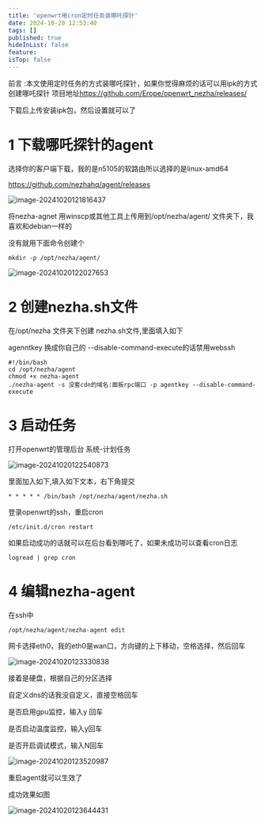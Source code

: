 ```yaml
---
title: 'openwrt用cron定时任务装哪吒探针'
date: 2024-10-20 12:53:40
tags: []
published: true
hideInList: false
feature: 
isTop: false
---
```

前言 :本文使用定时任务的方式装哪吒探针，如果你觉得麻烦的话可以用ipk的方式创建哪吒探针
项目地址<https://github.com/Erope/openwrt_nezha/releases/>

下载后上传安装ipk包，然后设置就可以了

# 1 下载哪吒探针的agent

选择你的客户端下载，我的是n5105的软路由所以选择的是linux-amd64

<https://github.com/nezhahq/agent/releases>

![image-20241020121816437](https://s3.qklg.net/img/KySh8sF.png)

将nezha-agnet   用winscp或其他工具上传用到/opt/nezha/agent/  文件夹下，我喜欢和debian一样的

没有就用下面命令创建个

```
mkdir -p /opt/nezha/agent/  
```

![image-20241020122027653](https://s3.qklg.net/img/wtKhGuw.png)



# 2   创建nezha.sh文件

在/opt/nezha 文件夹下创建 nezha.sh文件,里面填入如下

agenntkey 换成你自己的   --disable-command-execute的话禁用webssh

```
#!/bin/bash
cd /opt/nezha/agent
chmod +x nezha-agent
./nezha-agent -s 没套cdn的域名:面板rpc端口 -p agentkey --disable-command-execute
```



# 3  启动任务

打开openwrt的管理后台  系统-计划任务

![image-20241020122540873](https://s3.qklg.net/img/a4Pn5XA.png)

里面加入如下,填入如下文本，右下角提交

```
* * * * * /bin/bash /opt/nezha/agent/nezha.sh
```



登录openwrt的ssh，重启cron

```
/etc/init.d/cron restart
```

如果启动成功的话就可以在后台看到哪吒了，如果未成功可以查看cron日志

```
logread | grep cron
```



# 4 编辑nezha-agent

在ssh中

```
/opt/nezha/agent/nezha-agent edit
```



网卡选择eth0，我的eth0是wan口，方向键的上下移动，空格选择，然后回车

![image-20241020123330838](https://s3.qklg.net/img/ozzvPNA.png)

接着是硬盘，根据自己的分区选择

自定义dns的话我没自定义，直接空格回车

是否启用gpu监控，输入y 回车

是否启动温度监控，输入y回车

是否开启调试模式，输入N回车

![image-20241020123520987](https://s3.qklg.net/img/LOJnkl7.png)



重启agent就可以生效了



成功效果如图

![image-20241020123644431](https://s3.qklg.net/img/P1XVL4b.png)